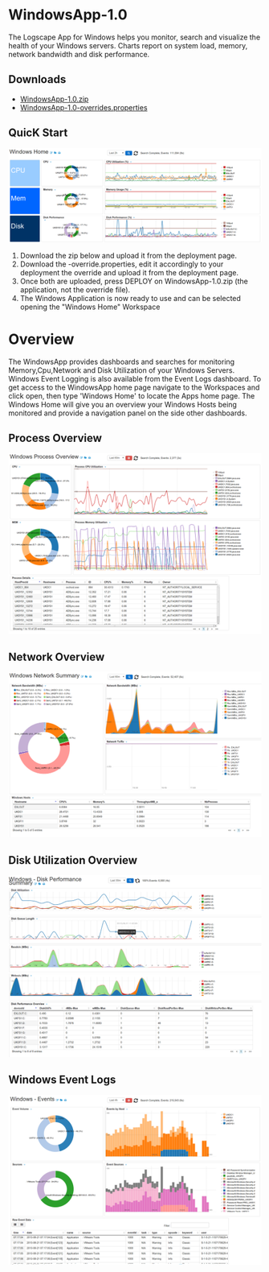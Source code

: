 # WindowsApp-1.0

The Logscape App for Windows helps you monitor, search and visualize the health of your Windows  servers. Charts report on system load, memory, network bandwidth and disk performance. 

## Downloads 

 * [WindowsApp-1.0.zip](https://github.com/logscape/windowsapp/raw/master/dist/WindowsApp-1.0.zip)	
 * [WindowsApp-1.0-overrides.properties](https://www.google.com)

## QuicK Start


![](docs/images/win_home_1.png)


1. Download the zip below and upload it from the deployment page.
2. Download the -override.properties, edit it accordingly to your deployment the override and upload it from the deployment page.
3. Once both are uploaded, press DEPLOY on WindowsApp-1.0.zip (the application, not the override file).
4. The Windows Application is now ready to use and can be selected opening the "Windows Home" Workspace 


# Overview 

The WindowsApp provides dashboards and searches for monitoring Memory,Cpu,Network and Disk Utilization of your Windows Servers. Windows Event Logging is also available from the Event Logs dashboard.  To get access to the WindowsApp home page navigate to the Workspaces and click open, then type 'Windows Home' to locate the Apps home page. The Windows Home will give you an overview your Windows Hosts being monitored and provide a navigation panel on the side other dashboards.

## Process Overview


![](docs/images/win_process_0.png)

## Network Overview


![](docs/images/win_network_0.png)

## Disk Utilization Overview


![](docs/images/win_disk_0.png)

## Windows Event Logs 


![](docs/images/win_events_0.png)
